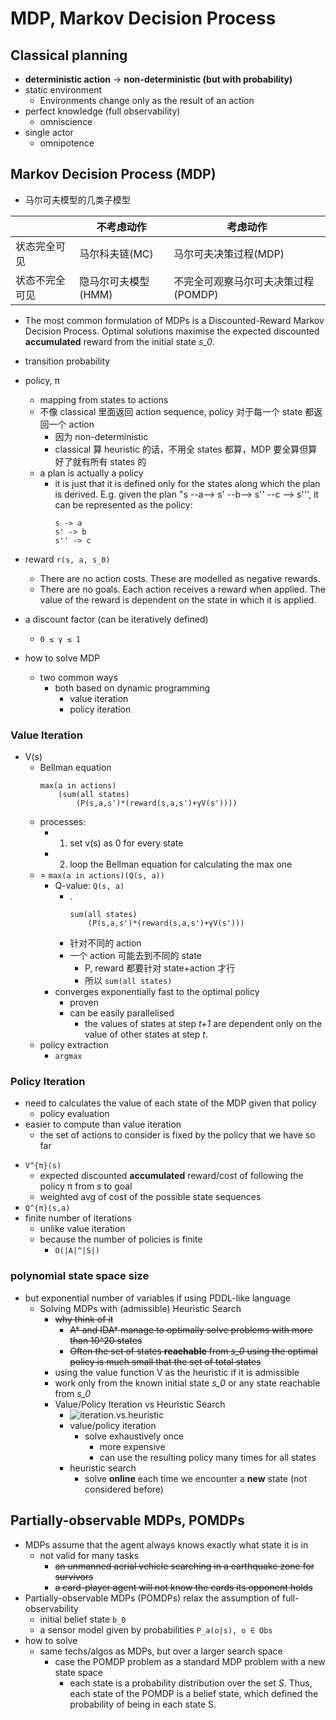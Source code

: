 # MDP, Markov Decision Process

## Classical planning
+ **deterministic action** -> **non-deterministic (but with probability)**
+ static environment
    * Environments change only as the result of an action
+ perfect knowledge (full observability)
    * omniscience
+ single actor
    * omnipotence

## Markov Decision Process (MDP) 

+ 马尔可夫模型的几类子模型

| | 不考虑动作| 考虑动作|
|--- |----|----|
| 状态完全可见	|马尔科夫链(MC)|	马尔可夫决策过程(MDP)| 
| 状态不完全可见	| 隐马尔可夫模型(HMM)	| 不完全可观察马尔可夫决策过程(POMDP)|


+ The most common formulation of MDPs is a Discounted-Reward Markov Decision Process. Optimal solutions maximise the expected discounted __accumulated__ reward from the initial state _s_0_.

+ transition probability
+ policy, π
    * mapping from states to actions
    * 不像 classical 里面返回 action sequence, policy 对于每一个 state 都返回一个 action
        - 因为 non-deterministic
        - classical 算 heuristic 的话，不用全 states 都算，MDP 要全算但算好了就有所有 states 的
    * a plan is actually a policy
        - it is just that it is defined only for the states along which the plan is derived. E.g. given the plan "s --a--> s' --b--> s'' --c --> s''', it can be represented as the policy:
            ```
            s -> a
            s' -> b
            s'' -> c
            ```
+ reward `r(s, a, s_0)`
    * There are no action costs. These are modelled as negative rewards.
    * There are no goals. Each action receives a reward when applied. The value of the reward is dependent on the state in which it is applied.
+ a discount factor (can be iteratively defined)
    * `0 ≤ γ ≤ 1`
+ how to solve MDP
    * two common ways
        - both based on dynamic programming
            + value iteration
            + policy iteration
    
### Value Iteration
* V(s)
    - Bellman equation
        ```
        max(a in actions)
            (sum(all states)
                (P(s,a,s')*(reward(s,a,s')+γV(s'))))
        ```
    - processes:
      - 1) set v(s) as 0 for every state
      - 2) loop the Bellman equation for calculating the max one 
    - = `max(a in actions)(Q(s, a))`
        + Q-value: `Q(s, a)`
            + .
                ```
                sum(all states)
                    (P(s,a,s')*(reward(s,a,s')+γV(s')))
                ```
            * 针对不同的 action
            * 一个 action 可能去到不同的 state
                - P, reward 都要针对 state+action 才行
                - 所以 `sum(all states)`
        + converges exponentially fast to the optimal policy
            * proven
            * can be easily parallelised
                -  the values of states at step _t+1_ are dependent only on the value of other states at step _t_.
    - policy extraction
        + `argmax`

### Policy Iteration
+ need to calculates the value of each state of the MDP given that policy
    * policy evaluation
+ easier to compute than value iteration
    * the set of actions to consider is fixed by the policy that we have so far
* `V^{π}(s)`
    - expected discounted __accumulated__ reward/cost of following the policy π from _s_ to goal
    - weighted avg of cost of the possible state sequences 
* `Q^{π}(s,a)`
* finite number of iterations
    - unlike value iteration
    - because the number of policies is finite
        + `O(|A|^|S|)`

### polynomial state space size
* but exponential number of variables if using PDDL-like language
    - Solving MDPs with (admissible) Heuristic Search
        + ~~why think of it~~
            * ~~A* and IDA* manage to optimally solve problems with more than 10^20 states~~
            * ~~Often the set of states __reachable__ from _s_0_ using the optimal policy is much small that the set of total states~~
        + using the value function V as the heuristic if it is admissible
        + work only from the known initial state _s_0_ or any state reachable from _s_0_
        + Value/Policy Iteration vs Heuristic Search
            * ![iteration.vs.heuristic](pics/iteration.vs.heuristic.png)
            * value/policy iteration
                - solve exhaustively once
                    + more expensive
                    + can use the resulting policy many times for all states
            *  heuristic search
                - solve __online__ each time we encounter a __new__ state (not considered before)

## Partially-observable MDPs, POMDPs
+ MDPs assume that the agent always knows exactly what state it is in
    * not valid for many tasks
        - ~~an unmanned aerial vehicle searching in a earthquake zone for survivors~~
        - ~~a card-player agent will not know the cards its opponent holds~~
+ Partially-observable MDPs (POMDPs) relax the assumption of full-observability
    * initial belief state `b_0`
    * a sensor model given by probabilities `P_a(o|s), o ∈ Obs`
+ how to solve
    * same techs/algos as MDPs, but over a larger search space
        - case the POMDP problem as a standard MDP problem with a new state space
            + each state is a probability distribution over the set _S_. Thus, each state of the POMDP is a belief state, which defined the probability of being in each state S.
